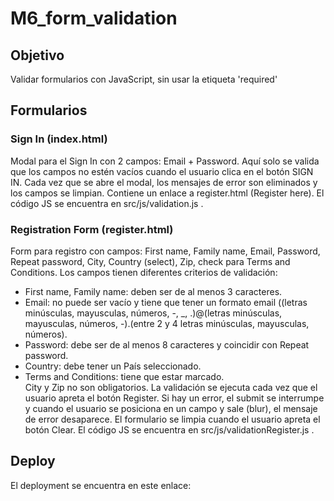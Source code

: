 # M6_form_validation
## Objetivo
Validar formularios con JavaScript, sin usar la etiqueta 'required'
## Formularios
### Sign In (index.html)
Modal para el Sign In con 2 campos: Email + Password. Aquí solo se valida que los campos no estén vacíos cuando el usuario clica en el botón SIGN IN.  Cada vez que se abre el modal, los mensajes de error son eliminados y los campos se limpian.  Contiene un enlace a register.html (Register here).  El código JS se encuentra en src/js/validation.js .
### Registration Form (register.html)
Form para registro con campos: First name, Family name, Email, Password, Repeat password, City, Country (select), Zip, check para Terms and Conditions. Los campos tienen diferentes criterios de validación:
- First name, Family name: deben ser de al menos 3 caracteres.
- Email: no puede ser vacío y tiene que tener un formato email ((letras minúsculas, mayusculas, números, -, _, .)@(letras minúsculas, mayusculas, números, -).(entre 2 y 4 letras minúsculas, mayusculas, números).
- Password: debe ser de al menos 8 caracteres y coincidir con Repeat password.
- Country: debe tener un País seleccionado.
- Terms and Conditions: tiene que estar marcado.  
City y Zip no son obligatorios.  La validación se ejecuta cada vez que el usuario apreta el botón Register.  Si hay un error, el submit se interrumpe y cuando el usuario se posiciona en un campo y sale (blur), el mensaje de error desaparece.  El formulario se limpia cuando el usuario apreta el botón Clear.  El código JS se encuentra en src/js/validationRegister.js .
## Deploy
El deployment se encuentra en este enlace: 
